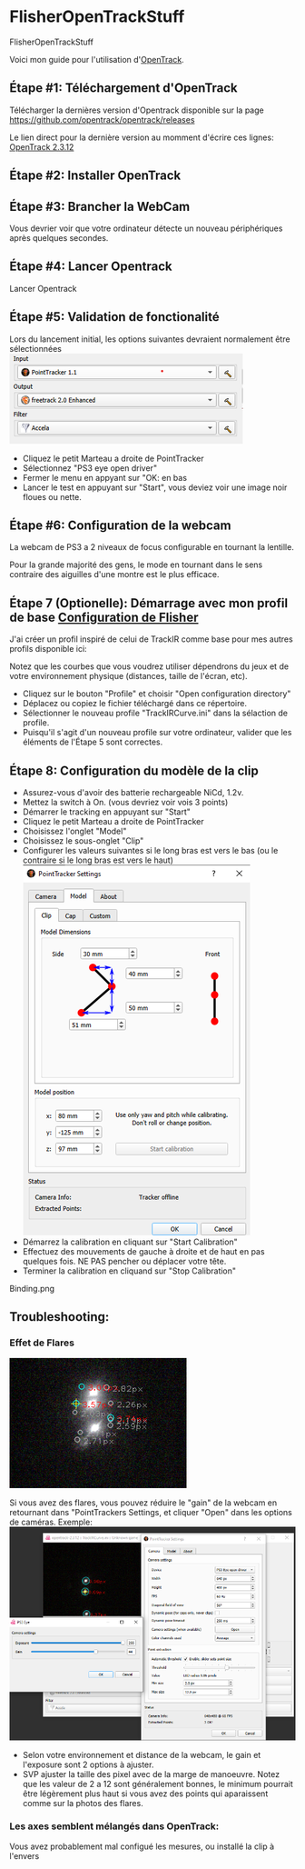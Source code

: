 # FlisherOpenTrackStuff
FlisherOpenTrackStuff

Voici mon guide pour l'utilisation d'[OpenTrack](https://github.com/opentrack/opentrack/).


## Étape #1: Téléchargement d'OpenTrack
Télécharger la dernières version d'Opentrack disponible sur la page https://github.com/opentrack/opentrack/releases

Le lien direct pour la dernière version au momment d'écrire ces lignes: [OpenTrack 2.3.12](https://github.com/opentrack/opentrack/releases/download/opentrack-2.3.12/opentrack-2.3.12-win32-setup.exe)

## Étape #2: Installer OpenTrack

## Étape #3: Brancher la WebCam
Vous devrier voir que votre ordinateur détecte un nouveau périphériques après quelques secondes.

## Étape #4: Lancer Opentrack
Lancer Opentrack

## Étape #5: Validation de fonctionalité
Lors du lancement initial, les options suivantes devraient normalement être sélectionnées
![MainMenu](/images/MainMenu_1.png)

* Cliquez le petit Marteau a droite de PointTracker
* Sélectionnez "PS3 eye open driver" 
* Fermer le menu en appyant sur "OK: en bas
* Lancer le test en appuyant sur "Start", vous deviez voir une image noir floues ou nette.

## Étape #6: Configuration de la webcam
La webcam de PS3 a 2 niveaux de focus configurable en tournant la lentille.  

Pour la grande majorité des gens, le mode en tournant dans le sens contraire des aiguilles d'une montre est le plus efficace.

## Étape 7 (Optionelle): Démarrage avec mon profil de base [Configuration de Flisher](https://raw.githubusercontent.com/FlisherOfatale/FlisherOpenTrackStuff/master/TrackIRCurve.ini)
J'ai créer un profil inspiré de celui de TrackIR comme base pour mes autres profils disponible ici: 

Notez que les courbes que vous voudrez utiliser dépendrons du jeux et de votre environnement physique (distances, taille de l'écran, etc). 

* Cliquez sur le bouton "Profile" et choisir "Open configuration directory"
* Déplacez ou copiez le fichier téléchargé dans ce répertoire.
* Sélectionner le nouveau profile "TrackIRCurve.ini" dans la sélaction de profile.
* Puisqu'il s'agit d'un nouveau profile sur votre ordinateur, valider que les éléments de l'Étape 5 sont correctes. 

## Étape 8: Configuration du modèle de la clip
* Assurez-vous d'avoir des batterie rechargeable NiCd, 1.2v.
* Mettez la switch à On. (vous devriez voir vois 3 points)
* Démarrer le tracking en appuyant sur "Start"
* Cliquez le petit Marteau a droite de PointTracker
* Choisissez l'onglet "Model"
* Choisissez le sous-onglet "Clip"
* Configurer les valeurs suivantes si le long bras est vers le bas (ou le contraire si le long bras est vers le haut)
![Clip](images/PointTracker_Clip.png)
* Démarrez la calibration en cliquant sur "Start Calibration"
* Effectuez des mouvements de gauche à droite et de haut en pas quelques fois.  NE PAS pencher ou déplacer votre tête.
* Terminer la calibration en cliquand sur "Stop Calibration"

Binding.png

## Troubleshooting:
### Effet de Flares
![Flare](images/flares.png)

Si vous avez des flares, vous pouvez réduire le "gain" de la webcam en retournant dans "PointTrackers Settings, et cliquer "Open" dans les options de caméras.
Exemple:
![FlareFixed](images/flare-fixed.png)

* Selon votre environnement et distance de la webcam, le gain et l'exposure sont 2 options à ajuster.
* SVP ajuster la taille des pixel avec de la marge de manoeuvre.  Notez que les valeur de 2 a 12 sont généralement bonnes, le minimum pourrait être légèrement plus haut si vous avez des points qui aparaissent comme sur la photos des flares.

### Les axes semblent mélangés dans OpenTrack: 
Vous avez probablement mal configué les mesures, ou installé la clip à l'envers
